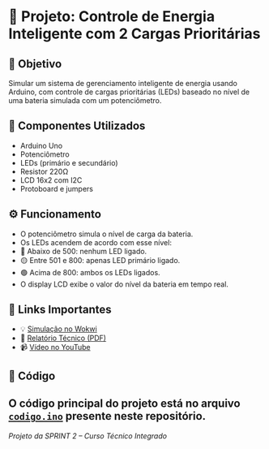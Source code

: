 # 🔋 Projeto: Controle de Energia Inteligente com 2 Cargas Prioritárias
## 🎯 Objetivo
Simular um sistema de gerenciamento inteligente de energia usando Arduino, com controle de cargas prioritárias (LEDs) baseado no nível de uma bateria simulada com um potenciômetro.
## 🧰 Componentes Utilizados
- Arduino Uno
- Potenciômetro
- LEDs (primário e secundário)
- Resistor 220Ω
- LCD 16x2 com I2C
- Protoboard e jumpers
## ⚙️ Funcionamento
- O potenciômetro simula o nível de carga da bateria.
- Os LEDs acendem de acordo com esse nível:
 - 🔴 Abaixo de 500: nenhum LED ligado.
 - 🟡 Entre 501 e 800: apenas LED primário ligado.
 - 🟢 Acima de 800: ambos os LEDs ligados.
- O display LCD exibe o valor do nível da bateria em tempo real.
## 🔗 Links Importantes
- 💡 [Simulação no Wokwi](https://wokwi.com/projects/433395785548565505)
- 📄 [Relatório Técnico (PDF)](./Relatorio_SPRINT2.pdf)
- 📹 [Vídeo no YouTube](https://www.youtube.com/watch?v=QxXpvk3aInQ)
## 📁 Código
O código principal do projeto está no arquivo [`codigo.ino`](./codigo.ino) presente neste repositório.
---
*Projeto da SPRINT 2 – Curso Técnico Integrado*
